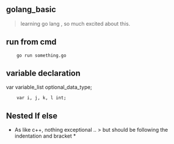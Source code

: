 ## golang_basic
> learning go lang , so much excited about this.

## run from cmd

```
    go run something.go
```
## variable declaration
var variable_list optional_data_type;
```
    var i, j, k, l int;
```
## Nested If else 
* As like c++, nothing exceptional ..  > but should be following  the indentation and bracket *

